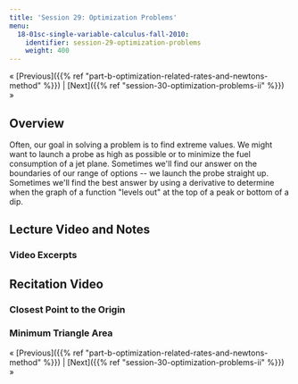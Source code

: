```yaml
---
title: 'Session 29: Optimization Problems'
menu:
  18-01sc-single-variable-calculus-fall-2010:
    identifier: session-29-optimization-problems
    weight: 400
---
```

« [Previous]({{% ref "part-b-optimization-related-rates-and-newtons-method" %}}) | [Next]({{% ref "session-30-optimization-problems-ii" %}}) »

Overview
--------

Often, our goal in solving a problem is to find extreme values. We might want to launch a probe as high as possible or to minimize the fuel consumption of a jet plane. Sometimes we'll find our answer on the boundaries of our range of options -- we launch the probe straight up. Sometimes we'll find the best answer by using a derivative to determine when the graph of a function "levels out" at the top of a peak or bottom of a dip.

Lecture Video and Notes
-----------------------

### Video Excerpts

Recitation Video
----------------

### Closest Point to the Origin

### Minimum Triangle Area

« [Previous]({{% ref "part-b-optimization-related-rates-and-newtons-method" %}}) | [Next]({{% ref "session-30-optimization-problems-ii" %}}) »